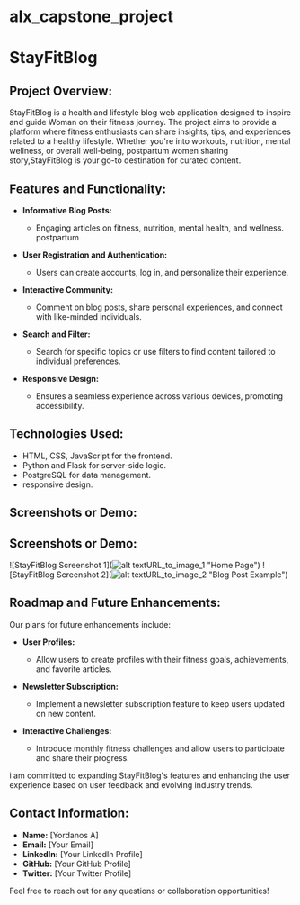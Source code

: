 # alx_capstone_project

# StayFitBlog

## Project Overview:

StayFitBlog is a health and lifestyle blog web application designed to inspire and guide Woman on their fitness journey. The project aims to provide a platform where fitness enthusiasts can share insights, tips, and experiences related to a healthy lifestyle. Whether you're into workouts, nutrition, mental wellness, or overall well-being, postpartum women sharing story,StayFitBlog is your go-to destination for curated content.

## Features and Functionality:

- **Informative Blog Posts:**
  - Engaging articles on fitness, nutrition, mental health, and wellness. postpartum
- **User Registration and Authentication:**

  - Users can create accounts, log in, and personalize their experience.

- **Interactive Community:**

  - Comment on blog posts, share personal experiences, and connect with like-minded individuals.

- **Search and Filter:**

  - Search for specific topics or use filters to find content tailored to individual preferences.

- **Responsive Design:**
  - Ensures a seamless experience across various devices, promoting accessibility.

## Technologies Used:

- HTML, CSS, JavaScript for the frontend.
- Python and Flask for server-side logic.
- PostgreSQL for data management.
- responsive design.

## Screenshots or Demo:

## Screenshots or Demo:

![StayFitBlog Screenshot 1](![alt text](<StayFitBlog/static/images/Screenshot 2024-03-18 at 1.45.03 AM.png>)URL_to_image_1 "Home Page")
![StayFitBlog Screenshot 2](![alt text](<StayFitBlog/static/images/Screenshot 2024-03-18 at 1.46.04 AM.png>)URL_to_image_2 "Blog Post Example")

## Roadmap and Future Enhancements:

Our plans for future enhancements include:

- **User Profiles:**

  - Allow users to create profiles with their fitness goals, achievements, and favorite articles.

- **Newsletter Subscription:**

  - Implement a newsletter subscription feature to keep users updated on new content.

- **Interactive Challenges:**
  - Introduce monthly fitness challenges and allow users to participate and share their progress.

i am committed to expanding StayFitBlog's features and enhancing the user experience based on user feedback and evolving industry trends.

## Contact Information:

- **Name:** [Yordanos A]
- **Email:** [Your Email]
- **LinkedIn:** [Your LinkedIn Profile]
- **GitHub:** [Your GitHub Profile]
- **Twitter:** [Your Twitter Profile]

Feel free to reach out for any questions or collaboration opportunities!
